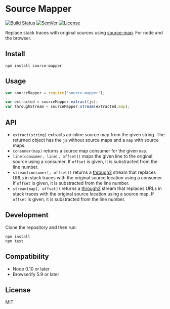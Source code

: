# Source Mapper

[![Build Status]](https://travis-ci.org/mantoni/source-mapper.js)
[![SemVer]](http://semver.org)
[![License]](https://github.com/mantoni/source-mapper.js/blob/master/LICENSE)

Replace stack traces with original sources using [source-map][]. For node and
the browser.

## Install

```
npm install source-mapper
```

## Usage

```js
var sourceMapper = require('source-mapper');

var extracted = sourceMapper.extract(js);
var throughStream = sourceMapper.stream(extracted.map);
```

## API

- `extract(string)` extracts an inline source map from the given string. The
  returned object has the `js` without source maps and a `map` with source
  maps.
- `consumer(map)` returns a source map consumer for the given `map`.
- `line(consumer, line[, offset])` maps the given line to the original source
  using a consumer. If `offset` is given, it is substracted from the line
  number.
- `stream(consumer[, offset])` returns a [through2][] stream that replaces URLs
  in stack traces with the original source location using a consumer. If
  `offset` is given, it is substracted from the line number.
- `stream(map[, offset])` returns a [through2][] stream that replaces URLs in
  stack traces with the original source location using a source map. If
  `offset` is given, it is substracted from the line number.

## Development

Clone the repository and then run:

```
npm install
npm test
```

## Compatibility

- Node 0.10 or later
- Browserify 5.9 or later

## License

MIT

[Build Status]: https://img.shields.io/travis/mantoni/source-mapper.js.svg
[SemVer]: https://img.shields.io/:semver-%E2%9C%93-brightgreen.svg
[License]: https://img.shields.io/npm/l/source-mapper.svg
[source-map]: https://github.com/mozilla/source-map
[through2]: https://github.com/rvagg/through2
